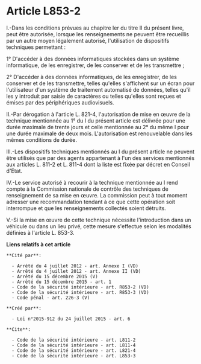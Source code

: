 # Article L853-2

I.-Dans les conditions prévues au chapitre Ier du titre II du présent livre, peut être autorisée, lorsque les renseignements
ne peuvent être recueillis par un autre moyen légalement autorisé, l'utilisation de dispositifs techniques permettant : 

1° D'accéder à des données informatiques stockées dans un système informatique, de les enregistrer, de les conserver et de
les transmettre ; 

2° D'accéder à des données informatiques, de les enregistrer, de les conserver et de les transmettre, telles qu'elles
s'affichent sur un écran pour l'utilisateur d'un système de traitement automatisé de données, telles qu'il les y introduit
par saisie de caractères ou telles qu'elles sont reçues et émises par des périphériques audiovisuels. 

II.-Par dérogation à l'article L. 821-4, l'autorisation de mise en œuvre de la technique mentionnée au 1° du I du présent
article est délivrée pour une durée maximale de trente jours et celle mentionnée au 2° du même I pour une durée maximale de
deux mois. L'autorisation est renouvelable dans les mêmes conditions de durée. 

III.-Les dispositifs techniques mentionnés au I du présent article ne peuvent être utilisés que par des agents appartenant à
l'un des services mentionnés aux articles L. 811-2 et L. 811-4 dont la liste est fixée par décret en Conseil d'Etat. 

IV.-Le service autorisé à recourir à la technique mentionnée au I rend compte à la Commission nationale de contrôle des
techniques de renseignement de sa mise en œuvre. La commission peut à tout moment adresser une recommandation tendant à ce
que cette opération soit interrompue et que les renseignements collectés soient détruits. 

V.-Si la mise en œuvre de cette technique nécessite l'introduction dans un véhicule ou dans un lieu privé, cette mesure
s'effectue selon les modalités définies à l'article L. 853-3.

**Liens relatifs à cet article**

	**Cité par**:

	  - Arrêté du 4 juillet 2012 - art. Annexe I (VD)
	  - Arrêté du 4 juillet 2012 - art. Annexe II (VD)
	  - Arrêté du 15 décembre 2015 (V)
	  - Arrêté du 15 décembre 2015 - art. 1
	  - Code de la sécurité intérieure - art. R853-2 (VD)
	  - Code de la sécurité intérieure - art. R853-3 (VD)
	  - Code pénal - art. 226-3 (V)

	**Créé par**:

	  - Loi n°2015-912 du 24 juillet 2015 - art. 6

	**Cite**:

	  - Code de la sécurité intérieure - art. L811-2
	  - Code de la sécurité intérieure - art. L811-4
	  - Code de la sécurité intérieure - art. L821-4
	  - Code de la sécurité intérieure - art. L853-3
